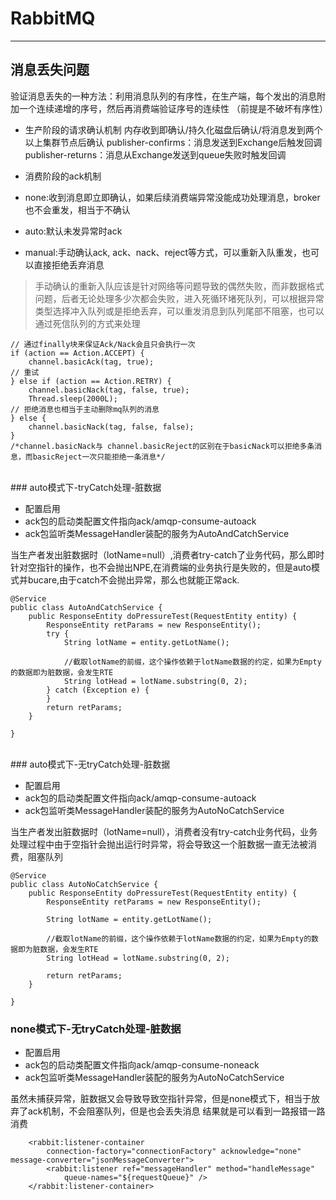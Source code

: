 # RabbitMQ


---

## 消息丢失问题

验证消息丢失的一种方法：利用消息队列的有序性，在生产端，每个发出的消息附加一个连续递增的序号，然后再消费端验证序号的连续性 （前提是不破坏有序性）

- 生产阶段的请求确认机制
内存收到即确认/持久化磁盘后确认/将消息发到两个以上集群节点后确认
publisher-confirms：消息发送到Exchange后触发回调
publisher-returns：消息从Exchange发送到queue失败时触发回调


- 消费阶段的ack机制
 - none:收到消息即立即确认，如果后续消费端异常没能成功处理消息，broker也不会重发，相当于不确认
 - auto:默认未发异常时ack
 - manual:手动确认ack, ack、nack、reject等方式，可以重新入队重发，也可以直接拒绝丢弃消息

> 手动确认的重新入队应该是针对网络等问题导致的偶然失败，而非数据格式问题，后者无论处理多少次都会失败，进入死循环堵死队列，可以根据异常类型选择冲入队列或是拒绝丢弃，可以重发消息到队列尾部不阻塞，也可以通过死信队列的方式来处理

```
// 通过finally块来保证Ack/Nack会且只会执行一次
if (action == Action.ACCEPT) {
    channel.basicAck(tag, true);
// 重试
} else if (action == Action.RETRY) {
    channel.basicNack(tag, false, true);
    Thread.sleep(2000L);
// 拒绝消息也相当于主动删除mq队列的消息
} else {
    channel.basicNack(tag, false, false);
}
/*channel.basicNack与 channel.basicReject的区别在于basicNack可以拒绝多条消息，而basicReject一次只能拒绝一条消息*/
```

<br />
### auto模式下-tryCatch处理-脏数据

- 配置启用
 - ack包的启动类配置文件指向ack/amqp-consume-autoack
 - ack包监听类MessageHandler装配的服务为AutoAndCatchService

当生产者发出脏数据时（lotName=null）,消费者try-catch了业务代码，那么即时针对空指针的操作，也不会抛出NPE,在消费端的业务执行是失败的，但是auto模式并bucare,由于catch不会抛出异常，那么也就能正常ack.

```
@Service
public class AutoAndCatchService {
	public ResponseEntity doPressureTest(RequestEntity entity) {
		ResponseEntity retParams = new ResponseEntity();
		try {
			String lotName = entity.getLotName();
			
			//截取lotName的前缀，这个操作依赖于lotName数据的约定，如果为Empty的数据即为脏数据，会发生RTE
			String lotHead = lotName.substring(0, 2);
		} catch (Exception e) {
		}
		return retParams;
	}

}
```

<br/>
### auto模式下-无tryCatch处理-脏数据 

- 配置启用
 - ack包的启动类配置文件指向ack/amqp-consume-autoack
 - ack包监听类MessageHandler装配的服务为AutoNoCatchService

当生产者发出脏数据时（lotName=null），消费者没有try-catch业务代码，业务处理过程中由于空指针会抛出运行时异常，将会导致这一个脏数据一直无法被消费，阻塞队列

```
@Service
public class AutoNoCatchService {
	public ResponseEntity doPressureTest(RequestEntity entity) {
		ResponseEntity retParams = new ResponseEntity();
		
		String lotName = entity.getLotName();
			
		//截取lotName的前缀，这个操作依赖于lotName数据的约定，如果为Empty的数据即为脏数据，会发生RTE
		String lotHead = lotName.substring(0, 2);
		
		return retParams;
	}

}
```

### none模式下-无tryCatch处理-脏数据  
- 配置启用
 - ack包的启动类配置文件指向ack/amqp-consume-noneack
 - ack包监听类MessageHandler装配的服务为AutoNoCatchService

虽然未捕获异常，脏数据又会导致导致空指针异常，但是none模式下，相当于放弃了ack机制，不会阻塞队列，但是也会丢失消息
结果就是可以看到一路报错一路消费

```
	<rabbit:listener-container
		connection-factory="connectionFactory" acknowledge="none" message-converter="jsonMessageConverter">
		<rabbit:listener ref="messageHandler" method="handleMessage"
			queue-names="${requestQueue}" />
	</rabbit:listener-container>
```








